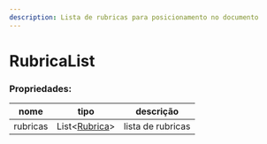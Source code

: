 ```yaml
---
description: Lista de rubricas para posicionamento no documento
---
```


# RubricaList

### Propriedades:

| nome     | tipo                        | descrição         |
| -------- | --------------------------- | ----------------- |
| rubricas | List<[Rubrica](rubrica.md)> | lista de rubricas |

